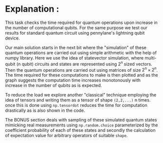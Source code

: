 # Explanation :

This task checks the time required for quantum operations upon increase in the number of computational qubits. For the same purpose we test our results for standard quantum circuit using pennylane's lightning qubit device.

Our main solution starts in the next bit where the "simulation" of these quantum operations are carried out using simple arithmetic with the help of numpy library. Here we use the idea of statevector simulation, where multi-qubit (n qubit) circuits and states are represented using $2^n$ sized vectors. Then the quantum operations are carried out using matrices of size $2^n \times 2^n$. The time required for these computations to make is then plotted and as the graph suggests the computation time increases monotonously with increase in the number of qubits as is expected. 

To reduce the load we explore another "classical" technique employing the idea of tensors and writing them as a tensor of shape `(2,2,...)` n times. once this is done using `np.tensordot` reduces the time for computation drastically as is also shown in the code. 

The BONUS section deals with sampling of these simulated quantum states mimicking real measurements using `np.random.choice` parameterized by the coefficient probability of each of these states and secondly the calculation of expectation value for arbitrary operators of suitable `shape`.